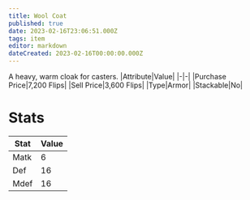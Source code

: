 ```yaml
---
title: Wool Coat
published: true
date: 2023-02-16T23:06:51.000Z
tags: item
editor: markdown
dateCreated: 2023-02-16T00:00:00.000Z
---
```


A heavy, warm cloak for casters.
|Attribute|Value|
|-|-|
|Purchase Price|7,200 Flips|
|Sell Price|3,600 Flips|
|Type|Armor|
|Stackable|No|

# Stats
|Stat|Value|
|-|-|
|Matk|6|
|Def|16|
|Mdef|16|
